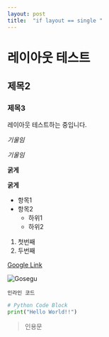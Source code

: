 ```yaml
---
layout: post
title:  "if layout == single "
---
```

# 레이아웃 테스트

## 제목2

### 제목3

레이아웃 테스트하는 중입니다.

*기울임*

_기울임_

**굵게**

__굵게__

- 항목1
- 항목2
  - 하위1
  - 하위2
  
1. 첫번째
2. 두번째

[Google Link](https://www.google.com)

![Gosegu](https://profile.img.afreecatv.com/LOGO/go/gosegu2/gosegu2.jpg)

`인라인 코드`
```python
# Python Code Block
print("Hello World!!")
```

> 인용문

